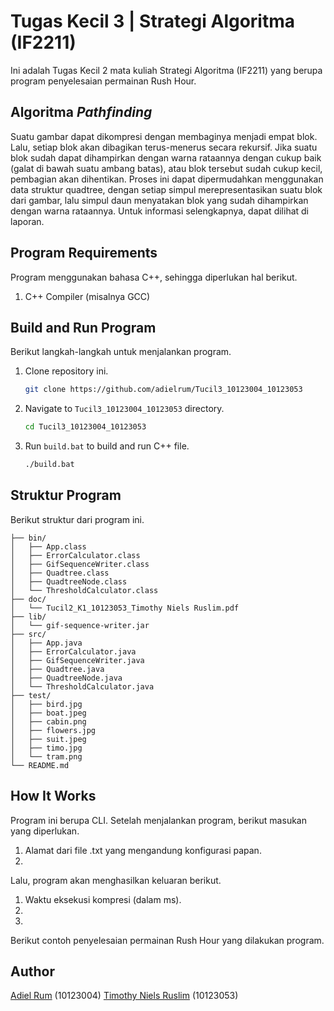 # Tugas Kecil 3 | Strategi Algoritma (IF2211)

Ini adalah Tugas Kecil 2 mata kuliah Strategi Algoritma (IF2211) yang berupa program penyelesaian permainan Rush Hour.

## Algoritma _Pathfinding_

Suatu gambar dapat dikompresi dengan membaginya menjadi empat blok. Lalu, setiap blok akan dibagikan terus-menerus secara rekursif. Jika suatu blok sudah dapat dihampirkan dengan warna rataannya dengan cukup baik (galat di bawah suatu ambang batas), atau blok tersebut sudah cukup kecil, pembagian akan dihentikan. Proses ini dapat dipermudahkan menggunakan data struktur quadtree, dengan setiap simpul merepresentasikan suatu blok dari gambar, lalu simpul daun menyatakan blok yang sudah dihampirkan dengan warna rataannya. Untuk informasi selengkapnya, dapat dilihat di laporan.

## Program Requirements

Program menggunakan bahasa C++, sehingga diperlukan hal berikut.

1. C++ Compiler (misalnya GCC)

## Build and Run Program

Berikut langkah-langkah untuk menjalankan program.

1. Clone repository ini.

   ```sh
   git clone https://github.com/adielrum/Tucil3_10123004_10123053
   ```

2. Navigate to `Tucil3_10123004_10123053` directory.

   ```sh
   cd Tucil3_10123004_10123053
   ```

3. Run `build.bat` to build and run C++ file.

   ```sh
   ./build.bat
   ```

## Struktur Program

Berikut struktur dari program ini.

```
├── bin/
│   ├── App.class
│   ├── ErrorCalculator.class
│   ├── GifSequenceWriter.class
│   ├── Quadtree.class
│   ├── QuadtreeNode.class
│   └── ThresholdCalculator.class
├── doc/
│   └── Tucil2_K1_10123053_Timothy Niels Ruslim.pdf
├── lib/
│   └── gif-sequence-writer.jar
├── src/
│   ├── App.java
│   ├── ErrorCalculator.java
│   ├── GifSequenceWriter.java
│   ├── Quadtree.java
│   ├── QuadtreeNode.java
│   └── ThresholdCalculator.java
├── test/
│   ├── bird.jpg
│   ├── boat.jpeg
│   ├── cabin.png
│   ├── flowers.jpg
│   ├── suit.jpeg
│   ├── timo.jpg
│   └── tram.png
└── README.md
```

## How It Works

Program ini berupa CLI. Setelah menjalankan program, berikut masukan yang diperlukan.

1. Alamat dari file .txt yang mengandung konfigurasi papan.
2.

Lalu, program akan menghasilkan keluaran berikut.

1. Waktu eksekusi kompresi (dalam ms).
2.
3.

Berikut contoh penyelesaian permainan Rush Hour yang dilakukan program.

## Author

[Adiel Rum](https://github.com/adielrum) (10123004)
[Timothy Niels Ruslim](https://github.com/timoruslim) (10123053)

